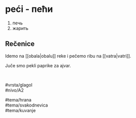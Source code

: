 # peći - пећи

1. печь  
2. жарить  

## Rečenice

Idemo na [[obala|obalu]] reke i pečemo ribu na [[vatra|vatri]].  

Juče smo pekli paprike za ajvar.

<br>

#vrsta/glagol  
#nivo/A2  

#tema/hrana  
#tema/svakodnevica  
#tema/kuvanje  
